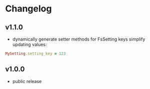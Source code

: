 # Changelog

## v1.1.0

- dynamically generate setter methods for FsSetting keys simplify updating values:

```ruby
MySetting.setting_key = 123
```

## v1.0.0

- public release
